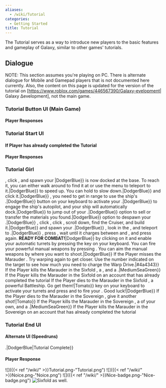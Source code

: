 ```yaml
---
aliases:
  - /wiki/Tutorial
categories:
  - Getting Started
title: Tutorial
---
```


The Tutorial serves as a way to introduce new players to the basic features and gameplay of Galaxy, similar to other games' tutorials.

## Dialogue

NOTE: This section assumes you're playing on PC. There is alternate dialogue for Mobile and Gamepad players that is not documented here currently. Also, the content on this page is updated for the version of the tutorial on [<https://www.roblox.com/games/446567390/Galaxy-evelopment>| Galaxy Δevelopment], not the main game.

### Tutorial Button UI (Main Game)

#### Player Responses

### Tutorial Start UI

#### If Player has already completed the Tutorial

#### Player Responses

### Tutorial Girl

, click , and spawn your |DodgerBlue}} is now docked at the base. To reach it, you can either walk around to find it at or use the menu to teleport to it.|DodgerBlue}} to speed up. You can hold to slow down.|DodgerBlue}} and click it.|DodgerBlue}} , you need to get in range to use the ship's .|DodgerBlue}} button on your keyboard to activate your .|DodgerBlue}} to engage the ship's autopilot, and your ship will automatically dock.|DodgerBlue}} to jump out of your .|DodgerBlue}} option to sell or transfer the materials you found.|DodgerBlue}} option to despawn your .|DodgerBlue}} , click , click , scroll down, find the Cruiser, and build it.|DodgerBlue}} and spawn your .|DodgerBlue}} , look in the , and teleport to .|DodgerBlue}} , press , wait until it charges between and , and press again. **READY FOR COMBAT!**|DodgerBlue}} by clicking on it and enable your automatic turrets by pressing the key on your keyboard. You can fire your powerful manual weapons by pressing . You can aim the manual weapons by where you want to shoot.|DodgerBlue}} If the Player misses the Marauder . Try warping again to get closer. Use the number indicated on the target to see how much you need to charge the Warp Drive.|#4a4343}} If the Player kills the Marauder in the Sixfold , a , and a .|MediumSeaGreen}} If the Player kills the Marauder in the Sixfold on an account that has already completed the tutorial If the Player dies to the Marauder in the Sixfold , a powerful Battleship. Go get them!|Tomato}} key on your keyboard to activate your turrets and press and to fire your . Good luck!|DodgerBlue}} If the Player dies to the Marauder in the Sovereign , give it another shot!|Tomato}} If the Player kills the Marauder in the Sovereign , a of your own, and a .|MediumSeaGreen}} If the Player kills the Marauder in the Sovereign on an account that has already completed the tutorial

### Tutorial End UI

#### Alternate UI (Speedruns)

.|DodgerBlue|Tutorial Complete}}

#### Player Response

![]({{< ref "/wiki/" >}}Tutorial.png-"Tutorial.png") ![]({{< ref "/wiki/" >}}Noice.png-"Noice.png") ![]({{< ref "/wiki/" >}}Nice-badge.png-"Nice-badge.png") ![Sixfold as
well.](Reward.png "Sixfold as well.")
